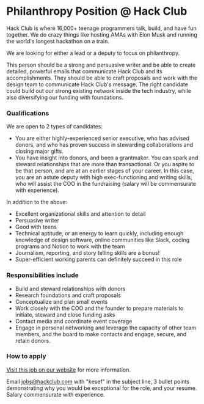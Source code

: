 # Philanthropy Position @ Hack Club

Hack Club is where 16,000+ teenage programmers talk, build, and have fun together. We do crazy things like hosting AMAs with Elon Musk and running the world's longest hackathon on a train.

We are looking for either a lead or a deputy to focus on philanthropy.

This person should be a strong and persuasive writer and be able to create detailed, powerful emails that communicate Hack Club and its accomplishments. They should be able to craft proposals and work with the design team to communicate Hack Club's message. The right candidate could build out our strong existing network inside the tech industry, while also diversifying our funding with foundations.

### Qualifications

We are open to 2 types of candidates:

- You are either highly-experienced senior executive, who has advised donors, and who has proven success in stewarding collaborations and closing major gifts.
- You have insight into donors, and been a grantmaker. You can spark and steward relationships that are more than transactional.
Or you aspire to be that person, and are at an earlier stages of your career. In this case, you are an astute deputy with high exec-functioning and writing skills, who will assist the COO in the fundraising (salary will be commensurate with experience).

In addition to the above:

- Excellent organizational skills and attention to detail
- Persuasive writer 
- Good with teens
- Technical aptitude, or an energy to learn quickly, including enough knowledge of design software, online communities like Slack, coding programs and Notion to work with the team
- Journalism, reporting, and story telling skills are a bonus!
- Super-efficient working parents can definitely succeed in this role

### Responsibilities include

- Build and steward relationships with donors
- Research foundations and craft proposals
- Conceptualize and plan small events
- Work closely with the COO and the founder to prepare materials to initiate, steward and close funding asks
- Contact media and coordinate event coverage
- Engage in personal networking and leverage the capacity of other team members, and the board to make contacts and engage, secure, and retain donors.

### How to apply

[Visit this job on our website](https://hackclub.com/jobs/philanthropy-position/) for more information.

Email <jobs@hackclub.com> with "kesef" in the subject line, 3 bullet points demonstrating why you would be exceptional for the role, and your resume. Salary commensurate with experience.